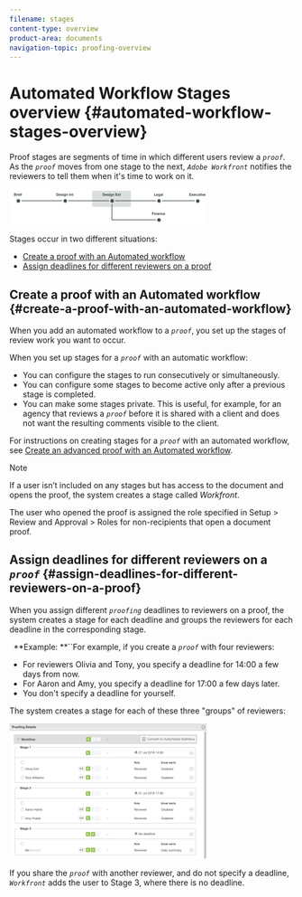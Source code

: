 ```yaml
---
filename: stages
content-type: overview
product-area: documents
navigation-topic: proofing-overview
---
```




# Automated Workflow Stages overview {#automated-workflow-stages-overview}

Proof stages are segments of time in which different users review a *`proof`*. As the *`proof`* moves from one stage to the next, *`Adobe Workfront`* notifies the reviewers to tell them when it's time to work on it.


![stages_diagram.png](assets/stages-diagram-350x63.png)




Stages occur in two different situations:



* [Create a proof with an Automated workflow](#create) 
* [Assign deadlines for different reviewers on a proof](#assign) 




## Create a proof with an Automated workflow {#create-a-proof-with-an-automated-workflow}

When you add an automated workflow to a *`proof`*, you set up the stages of review work you want to occur.


When you set up stages for a *`proof`* with an automatic workflow:



* You can configure the stages to run consecutively or simultaneously.
* You can configure some stages to become active only after a previous stage is completed.
* You can make some stages private. This is useful, for example, for an agency that reviews a *`proof`* before it is shared with a client and does not want the resulting comments visible to the client.


For instructions on creating stages for a *`proof`* with an automated workflow, see [Create an advanced proof with an Automated workflow](create-automated-proof-workflow.md).


>[!NOTE]
>
>If a user isn’t included on any stages but has access to the document and opens the proof, the system creates a stage called *Workfront*. 
>
>
>The user who opened the proof is assigned the role specified in Setup > Review and Approval > Roles for non-recipients that open a document proof.





## Assign deadlines for different reviewers on a *`proof`* {#assign-deadlines-for-different-reviewers-on-a-proof}

When you assign different *`proofing`* deadlines to reviewers on a proof, the system creates a stage for each deadline and groups&nbsp;the reviewers for each deadline in the corresponding stage.&nbsp;

` `**Example: **``For example, if you create a *`proof`* with four reviewers: 


* For reviewers Olivia and Tony, you specify a deadline for 14:00 a few days from now.
* For Aaron and Amy, you specify a deadline for 17:00 a few days later.
* You don't specify a deadline for yourself.


The system creates a stage for each of these three "groups" of reviewers:


![stages.png](assets/stages-350x239.png)




If you share the *`proof`* with another reviewer, and do not specify a deadline, *`Workfront`* adds the user to Stage 3, where there is no deadline.&nbsp;

